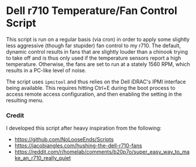 # Dell r710 Temperature/Fan Control Script

This script is run on a regular basis (via cron) in order to apply some slightly less aggressive (though far stupider) fan control to my r710. The default, dynamic control results in fans that are slightly louder than a chinook trying to take off and is thus only used if the temperature sensors report a high temperature. Otherwise, the fans are set to run at a stately 1560 RPM, which results in a PC-like level of noise.

The script uses `ipmitool` and thus relies on the Dell iDRAC's IPMI interface being available. This requires hitting Ctrl+E during the boot process to access remote access configuration, and then enabling the setting in the resulting menu.

### Credit
I developed this script after heavy inspiration from the following:
- https://github.com/NoLooseEnds/Scripts
- https://jacobjangles.com/hushing-the-dell-r710-fans
- https://reddit.com/r/homelab/comments/b20p7o/super_easy_way_to_make_an_r710_really_quiet